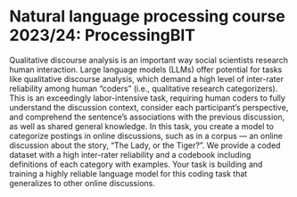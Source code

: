 # Natural language processing course 2023/24: ProcessingBIT

Qualitative discourse analysis is an important way social scientists research human interaction. Large language
models (LLMs) offer potential for tasks like qualitative discourse analysis, which demand a high level of inter-rater
reliability among human “coders” (i.e., qualitative research categorizers). This is an exceedingly labor-intensive
task, requiring human coders to fully understand the discussion context, consider each participant’s perspective,
and comprehend the sentence’s associations with the previous discussion, as well as shared general knowledge.
In this task, you create a model to categorize postings in online discussions, such as in a corpus — an online
discussion about the story, “The Lady, or the Tiger?”. We provide a coded dataset with a high inter-rater reliability
and a codebook including definitions of each category with examples. Your task is building and training a highly
reliable language model for this coding task that generalizes to other online discussions.
